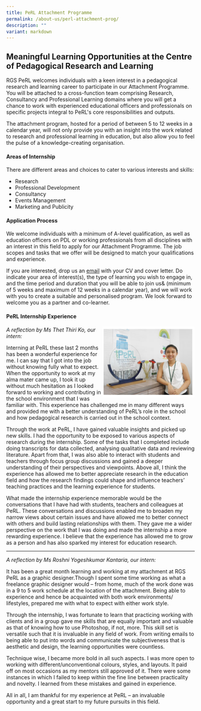 ```yaml
---
title: PeRL Attachment Programme
permalink: /about-us/perl-attachment-prog/
description: ""
variant: markdown
---
```


## Meaningful Learning Opportunities at the Centre of Pedagogical Research and Learning


RGS PeRL welcomes individuals with a keen interest in a pedagogical research and learning career to participate in our Attachment Programme. You will be attached to a cross-function team comprising Research, Consultancy and Professional Learning domains where you will get a chance to work with experienced educational officers and professionals on specific projects integral to PeRL's core responsibilities and outputs.

The attachment program, hosted for a period of between 5 to 12 weeks in a calendar year, will not only provide you with an insight into the work related to research and professional learning in education, but also allow you to feel the pulse of a knowledge-creating organisation.

#### Areas of Internship

There are different areas and choices to cater to various interests and skills:  
  
* Research
* Professional Development
* Consultancy
* Events Management
* Marketing and Publicity

#### Application Process

We welcome individuals with a minimum of A-level qualification, as well as education officers on PDL or working professionals from all disciplines with an interest in this field to apply for our Attachment Programme. The job scopes and tasks that we offer will be designed to match your qualifications and experience.

If you are interested, drop us an [email](mailto:rgs.perl@rafflesgirlssch.edu.sg) with your CV and cover letter. Do indicate your area of interest(s), the type of learning you wish to engage in, and the time period and duration that you will be able to join us&amp; (minimum of 5 weeks and maximum of 12 weeks in a calendar year), and we will work with you to create a suitable and personalised program. We look forward to welcome you as a partner and co-learner.

#### PeRL Internship Experience

<img src="/images/ap.jpg" style="width:49%" align="right">

_A reflection by Ms Thet Thiri Ko, our intern:_

Interning at PeRL these last 2 months has been a wonderful experience for me. I can say that I got into the job without knowing fully what to expect. When the opportunity to work at my alma mater came up, I took it up without much hesitation as I looked forward to working and contributing in the school environment that I was familiar with. This experience has challenged me in many different ways and provided me with a better understanding of PeRL’s role in the school and how pedagogical research is carried out in the school context.

Through the work at PeRL, I have gained valuable insights and picked up new skills. I had the opportunity to be exposed to various aspects of research during the internship. Some of the tasks that I completed include doing transcripts for data collected, analysing qualitative data and reviewing literature. Apart from that, I was also able to interact with students and teachers through focus group discussions and gained a deeper understanding of their perspectives and viewpoints. Above all, I think the experience has allowed me to better appreciate research in the education field and how the research findings could shape and influence teachers’ teaching practices and the learning experience for students.  

What made the internship experience memorable would be the conversations that I have had with students, teachers and colleagues at PeRL. These conversations and discussions enabled me to broaden my narrow views about certain issues and have allowed me to better connect with others and build lasting relationships with them. They gave me a wider perspective on the work that I was doing and made the internship a more rewarding experience. I believe that the experience has allowed me to grow as a person and has also sparked my interest for education research.

----

_A reflection by Ms Roshni Yogeshkumar Kantaria, our intern:_

It has been a great month learning and working at my attachment at RGS PeRL as a graphic designer.Though I spent some time working as what a freelance graphic designer would – from home, much of the work done was in a 9 to 5 work schedule at the location of the attachment. Being able to experience and hence be acquainted with both work environments/ lifestyles, prepared me with what to expect with either work style.

Through the internship, I was fortunate to learn that practicing working with clients and in a group gave me skills that are equally important and valuable as that of knowing how to use Photoshop, if not, more. This skill set is versatile such that it is invaluable in any field of work. From writing emails to being able to put into words and communicate the subjectiveness that is aesthetic and design, the learning opportunities were countless.

Technique wise, I became more bold in all such aspects. I was more open to working with different/unconventional colours, styles, and layouts. It paid off on most occasions as my mentors still approved of it. There were some instances in which I failed to keep within the fine line between practicality and novelty. I learned from these mistakes and gained in experience.

All in all, I am thankful for my experience at PeRL – an invaluable opportunity and a great start to my future pursuits in this field.